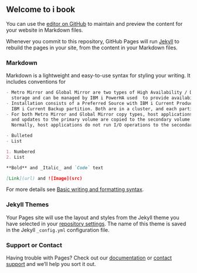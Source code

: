 ## Welcome to i book

You can use the [editor on GitHub](https://github.com/mad5bo/ibookOS/edit/master/README.md) to maintain and preview the content for your website in Markdown files.

Whenever you commit to this repository, GitHub Pages will run [Jekyll](https://jekyllrb.com/) to rebuild the pages in your site, from the content in your Markdown files.

### Markdown

Markdown is a lightweight and easy-to-use syntax for styling your writing. It includes conventions for

```markdown
- Metro Mirror and Global Mirror are two types of High Availability / Disaster Recovery Solutions that run on external 
  storage and can be managed by IBM i PowerHA used  to provide availability for both planned and unplanned outages. 
- Installation consists of a Preferred Source with IBM i Current Production and a Preferred Target system with 
  IBM i Current Backup partition. Both are in a cluster, and each partition use of an external storage subsystem for IASP disks. 
- For both Metro Mirror and Global Mirror copy types, host applications write data to the primary volume, 
  and updates to the primary volume are copied to the secondary volume by the external storage subsystem. 
  Normally, host applications do not run I/O operations to the secondary volume

- Bulleted
- List

1. Numbered
2. List

**Bold** and _Italic_ and `Code` text

[Link](url) and ![Image](src)
```

For more details see [Basic writing and formatting syntax](https://docs.github.com/en/github/writing-on-github/getting-started-with-writing-and-formatting-on-github/basic-writing-and-formatting-syntax).

### Jekyll Themes

Your Pages site will use the layout and styles from the Jekyll theme you have selected in your [repository settings](https://github.com/mad5bo/ibookOS/settings/pages). The name of this theme is saved in the Jekyll `_config.yml` configuration file.

### Support or Contact

Having trouble with Pages? Check out our [documentation](https://docs.github.com/categories/github-pages-basics/) or [contact support](https://support.github.com/contact) and we’ll help you sort it out.
